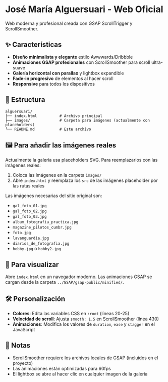 # José María Alguersuari - Web Oficial

Web moderna y profesional creada con GSAP ScrollTrigger y ScrollSmoother.

## ✨ Características

- **Diseño minimalista y elegante** estilo Awwwards/Dribbble
- **Animaciones GSAP profesionales** con ScrollSmoother para scroll ultra-suave
- **Galería horizontal con parallax** y lightbox expandible
- **Fade-in progresivo** de elementos al hacer scroll
- **Responsive** para todos los dispositivos

## 📁 Estructura

```
alguersuari/
├── index.html          # Archivo principal
├── images/             # Carpeta para imágenes (actualmente con placeholders)
└── README.md           # Este archivo
```

## 🖼️ Para añadir las imágenes reales

Actualmente la galería usa placeholders SVG. Para reemplazarlos con las imágenes reales:

1. Coloca las imágenes en la carpeta `images/`
2. Abre `index.html` y reemplaza los `src` de las imágenes placeholder por las rutas reales

Las imágenes necesarias del sitio original son:
- `gal_foto_01.jpg`
- `gal_foto_02.jpg`
- `gal_foto_03.jpg`
- `album_fotografia_practica.jpg`
- `magazine_pilotos_cumbr.jpg`
- `foto.jpg`
- `lavanguardia.jpg`
- `diarios_de_fotografia.jpg`
- `hobby.jpg` o `hobby2.jpg`

## 🚀 Para visualizar

Abre `index.html` en un navegador moderno. Las animaciones GSAP se cargan desde la carpeta `../GSAP/gsap-public/minified/`.

## 🛠️ Personalización

- **Colores**: Edita las variables CSS en `:root` (líneas 20-25)
- **Velocidad de scroll**: Ajusta `smooth: 1.5` en ScrollSmoother (línea 430)
- **Animaciones**: Modifica los valores de `duration`, `ease` y `stagger` en el JavaScript

## 📝 Notas

- ScrollSmoother requiere los archivos locales de GSAP (incluidos en el proyecto)
- Las animaciones están optimizadas para 60fps
- El lightbox se abre al hacer clic en cualquier imagen de la galería
